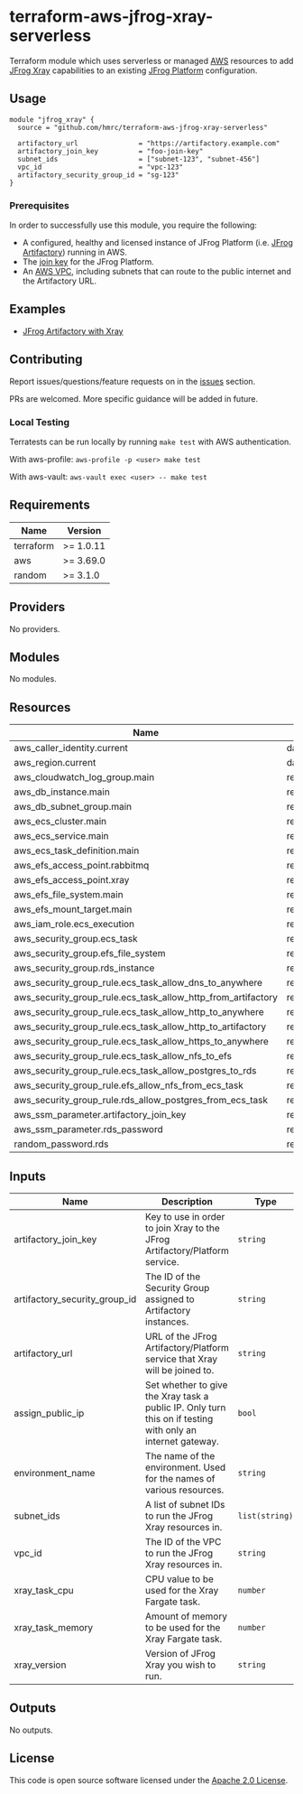 
# terraform-aws-jfrog-xray-serverless

Terraform module which uses serverless or managed [AWS](https://aws.amazon.com) resources to add [JFrog Xray](https://jfrog.com/xray/) capabilities to an existing [JFrog Platform](https://jfrog.com/platform/) configuration.

## Usage

```hcl
module "jfrog_xray" {
  source = "github.com/hmrc/terraform-aws-jfrog-xray-serverless"

  artifactory_url               = "https://artifactory.example.com"
  artifactory_join_key          = "foo-join-key"
  subnet_ids                    = ["subnet-123", "subnet-456"]
  vpc_id                        = "vpc-123"
  artifactory_security_group_id = "sg-123"
}
```

### Prerequisites

In order to successfully use this module, you require the following:

* A configured, healthy and licensed instance of JFrog Platform (i.e. [JFrog Artifactory](https://jfrog.com/artifactory/)) running in AWS.
* The [join key](https://www.jfrog.com/confluence/display/JFROG/Managing+Keys#ManagingKeys-JoinKey) for the JFrog Platform.
* An [AWS VPC](https://aws.amazon.com/vpc/), including subnets that can route to the public internet and the Artifactory URL.

## Examples

* [JFrog Artifactory with Xray](https://github.com/hmrc/terraform-aws-jfrog-xray-serverless/tree/main/examples/jfrog-artifactory-with-xray)

## Contributing

Report issues/questions/feature requests on in the [issues](https://github.com/hmrc/terraform-aws-jfrog-xray-serverless/issues/new) section.

PRs are welcomed. More specific guidance will be added in future.

### Local Testing

Terratests can be run locally by running `make test` with AWS authentication.

With aws-profile:
`aws-profile -p <user> make test`

With aws-vault:
`aws-vault exec <user> -- make test`


## Requirements

|Name|Version|
|-|-|
|terraform|>= 1.0.11|
|aws|>= 3.69.0|
|random|>= 3.1.0|

## Providers

No providers.

## Modules

No modules.

## Resources

|Name|Type|
|-|-|
|aws_caller_identity.current|data|
|aws_region.current|data|
|aws_cloudwatch_log_group.main|resource|
|aws_db_instance.main|resource|
|aws_db_subnet_group.main|resource|
|aws_ecs_cluster.main|resource|
|aws_ecs_service.main|resource|
|aws_ecs_task_definition.main|resource|
|aws_efs_access_point.rabbitmq|resource|
|aws_efs_access_point.xray|resource|
|aws_efs_file_system.main|resource|
|aws_efs_mount_target.main|resource|
|aws_iam_role.ecs_execution|resource|
|aws_security_group.ecs_task|resource|
|aws_security_group.efs_file_system|resource|
|aws_security_group.rds_instance|resource|
|aws_security_group_rule.ecs_task_allow_dns_to_anywhere|resource|
|aws_security_group_rule.ecs_task_allow_http_from_artifactory|resource|
|aws_security_group_rule.ecs_task_allow_http_to_anywhere|resource|
|aws_security_group_rule.ecs_task_allow_http_to_artifactory|resource|
|aws_security_group_rule.ecs_task_allow_https_to_anywhere|resource|
|aws_security_group_rule.ecs_task_allow_nfs_to_efs|resource|
|aws_security_group_rule.ecs_task_allow_postgres_to_rds|resource|
|aws_security_group_rule.efs_allow_nfs_from_ecs_task|resource|
|aws_security_group_rule.rds_allow_postgres_from_ecs_task|resource|
|aws_ssm_parameter.artifactory_join_key|resource|
|aws_ssm_parameter.rds_password|resource|
|random_password.rds|resource|

## Inputs

|Name|Description|Type|Default|Required|
|-|-|-|-|-|
|artifactory_join_key|Key to use in order to join Xray to the JFrog Artifactory/Platform service.|`string`|n/a|yes|
|artifactory_security_group_id|The ID of the Security Group assigned to Artifactory instances.|`string`|n/a|yes|
|artifactory_url|URL of the JFrog Artifactory/Platform service that Xray will be joined to.|`string`|n/a|yes|
|assign_public_ip|Set whether to give the Xray task a public IP. Only turn this on if testing with only an internet gateway.|`bool`|`false`|no|
|environment_name|The name of the environment. Used for the names of various resources.|`string`|`"jfrog-xray"`|no|
|subnet_ids|A list of subnet IDs to run the JFrog Xray resources in.|`list(string)`|n/a|yes|
|vpc_id|The ID of the VPC to run the JFrog Xray resources in.|`string`|n/a|yes|
|xray_task_cpu|CPU value to be used for the Xray Fargate task.|`number`|`1024`|no|
|xray_task_memory|Amount of memory to be used for the Xray Fargate task.|`number`|`2048`|no|
|xray_version|Version of JFrog Xray you wish to run.|`string`|`"3.36.2"`|no|

## Outputs

No outputs.

## License

This code is open source software licensed under the [Apache 2.0 License]("http://www.apache.org/licenses/LICENSE-2.0.html").
